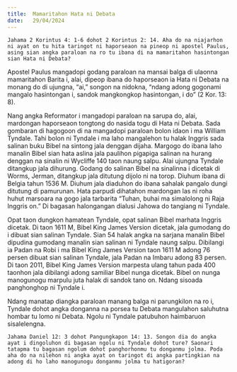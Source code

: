 ```yaml
---
title:  Mamaritahon Hata ni Debata
date:   29/04/2024
---
```


`Jahama 2 Korintus 4: 1-6 dohot 2 Korintus 2: 14. Aha do na niajarhon ni ayat on tu hita taringot ni haporseaon na pineop ni apostel Paulus, asing sian angka paraloan na ro tu ibana di na mamaritahon hasintongan sian Hata ni Debata?`

Apostel Paulus mangadopi godang paraloan na mansai balga di ulaonna mamaritahon Barita i, alai, dipeop ibana do haporseaon ia Hata ni Debata na monang do di ujungna, “ai,” songon na nidokna, “ndang adong gogonami mangalo hasintongan i, sandok mangkongkop hasintongan, i do” (2 Kor. 13: 8).

Nang angka Reformator i mangadopi paraloan na sarupa do, alai, mardongan haporseaon tongtong do nasida togu di Hata ni Debata. Sada gombaran di hagogoon di na mangadopi paraloan bolon idaon i ma William Tyndale. Tahi bolon ni Tyndale i ma laho mangalehon tu halak Inggris sada salinan buku Bibel na sintong jala denggan dijaha. Margogo do ibana laho manalin Bibel sian hata aslina jala paulihon pigapiga salinan na hurang denggan na sinalin ni Wycliffe 140 taon naung salpu. Alai ujungna Tyndale ditangkup jala dihurung. Godang do salinan Bibel na sinalinna i dicetak di Worms, Jerman, ditangkup jala ditutung dijolo ni na torop. Diuhum ibana di Belgia tahun 1536 M. Diuhum jala diaduhon do ibana sahalak pangalo dungi ditutung di pamurunan. Hata parpudi dihatahon mardongan las ni roha huhut marsoara na gogo jala tarbarita “Tuhan, buhai ma simalolong ni Raja Inggris on.” Di bagasan halongangan dialusi Jahowa do tangiang ni Tyndale.

Opat taon dungkon hamatean Tyndale, opat salinan Bibel marhata Inggris dicetak. Di taon 1611 M, Bibel King James Version dicetak, jala gumodang do i dibuat sian salinan Tyndale. Sian 54 halak angka na sarjana manalin Bibel dipudina gumodang manalin sian salinan ni Tyndale naung salpu. Dibilangi ia Padan na Robi i ma Bibel King James Version taon 1611 M adong 76 persen dibuat sian salinan Tyndale, jala Padan na Imbaru adong 83 persen. Di taon 2011, Bibel King James Version marpesta ulang tahun pada 400 taonhon jala dibilangi adong samiliar Bibel nunga dicetak. Bibel on nunga manogunogu marpulu juta halak di sandok tano on. Ndang sisoada panghonghop ni Tyndale i.

Ndang manatap diangka paraloan manang balga ni parungkilon na ro i, Tyndale dohot angka donganna na porsea tu Debata mangulahon saluhutna hombar tu lomo ni Debata. Ngolu ni Tyndale patubuhon haimbaruon sisalelengna.

`Jahama Daniel 12: 3 dohot Pangungkapon 14: 13. Songon dia do angka ayat i dingoluhon di bagasan ngolu ni Tyndale dohot ture? Saonari tatapma tu bagasan ngolum dohot panghorhonmu tu donganmu jolma. Poda aha do na nilehon ni angka ayat on taringot di angka partingkian na adong di ho laho manogunogu donganmu jolma tu hatigoran?`